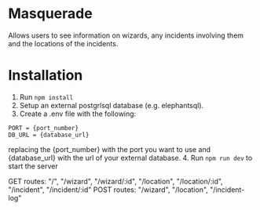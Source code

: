 # Masquerade
Allows users to see information on wizards, any incidents involving them and the locations of the incidents.

# Installation
1. Run `npm install`
2. Setup an external postgrlsql database (e.g. elephantsql).
3. Create a .env file with the following:
```
PORT = {port_number}
DB_URL = {database_url}
```
replacing the {port_number} with the port you want to use and {database_url} with the url of your external database.
4. Run `npm run dev` to start the server

GET routes: "/", "/wizard", "/wizard/:id", "/location", "/location/:id", "/incident", "/incident/:id"
POST routes: "/wizard", "/location", "/incident-log"
